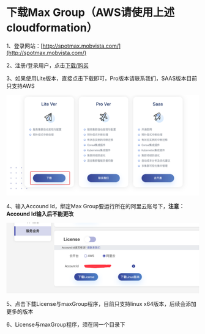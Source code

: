 # 下载Max Group（AWS请使用上述cloudformation）

1、登录网站：[http://spotmax.mobvista.com/](http://spotmax.mobvista.com/)

2、注册/登录用户，点击[下载/购买](http://spotmax.mobvista.com/pricing)

3、如果使用Lite版本，直接点击下载即可，Pro版本请联系我们，SAAS版本目前只支持AWS

![](<../../../.gitbook/assets/image (109).png>)

4、输入Accound Id，绑定Max Group要运行所在的阿里云账号下，**注意：Accound Id输入后不能更改**

![](../../../.gitbook/assets/QQ20200413-162347.png)

5、点击下载License与maxGroup程序，目前只支持linux x64版本，后续会添加更多的版本

6、License与maxGroup程序，须在同一个目录下
